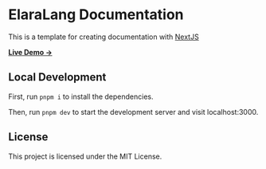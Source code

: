 # ElaraLang Documentation

This is a template for creating documentation with [NextJS](https://nextjs.org/)

[**Live Demo →**](https://capyAPI.vercel.app)

## Local Development

First, run `pnpm i` to install the dependencies.

Then, run `pnpm dev` to start the development server and visit localhost:3000.

## License

This project is licensed under the MIT License.

